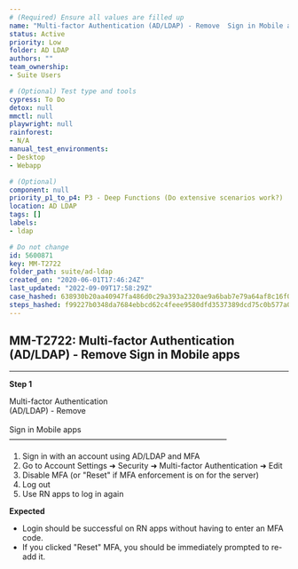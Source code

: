 ```yaml
---
# (Required) Ensure all values are filled up
name: "Multi-factor Authentication (AD/LDAP) - Remove  Sign in Mobile apps"
status: Active
priority: Low
folder: AD LDAP
authors: ""
team_ownership: 
- Suite Users

# (Optional) Test type and tools
cypress: To Do
detox: null
mmctl: null
playwright: null
rainforest: 
- N/A
manual_test_environments: 
- Desktop
- Webapp

# (Optional)
component: null
priority_p1_to_p4: P3 - Deep Functions (Do extensive scenarios work?)
location: AD LDAP
tags: []
labels: 
- ldap

# Do not change
id: 5600871
key: MM-T2722
folder_path: suite/ad-ldap
created_on: "2020-06-01T17:46:24Z"
last_updated: "2022-09-09T17:58:29Z"
case_hashed: 638930b20aa40947fa486d0c29a393a2320ae9a6bab7e79a64af8c16f0595b5046ee9cee54e5b73c586f1aafdd46dfeb
steps_hashed: f99227b0348da7684ebbcd62c4feee9580dfd3537389dcd75c0b577a0174ca65192974d6cf43cb7234f9632d0e310ed1
---
```


## MM-T2722: Multi-factor Authentication (AD/LDAP) - Remove Sign in Mobile apps

---

**Step 1**

Multi-factor Authentication\
(AD/LDAP) - Remove\
\
Sign in Mobile apps\
————————————————————————————

1. Sign in with an account using AD/LDAP and MFA
2. Go to Account Settings ➜ Security ➜ Multi-factor Authentication ➜ Edit
3. Disable MFA (or "Reset" if MFA enforcement is on for the server)
4. Log out
5. Use RN apps to log in again

**Expected**

- Login should be successful on RN apps without having to enter an MFA code.
- If you clicked "Reset" MFA, you should be immediately prompted to re-add it.
